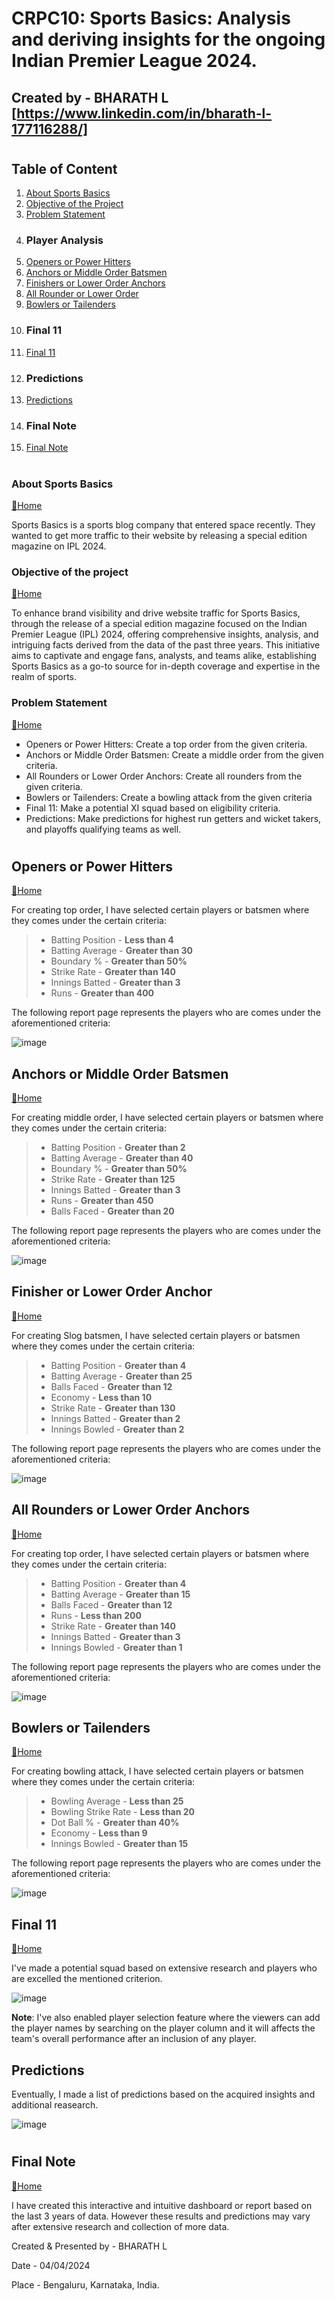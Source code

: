 #  CRPC10: Sports Basics: Analysis and deriving insights for the ongoing Indian Premier League 2024.

## Created by - BHARATH L [https://www.linkedin.com/in/bharath-l-177116288/]

#
## Table of Content
1. [About Sports Basics](#about-sports-basics)
2. [Objective of the Project](#objective-of-the-project)
3. [Problem Statement](#problem-statement)
4. ### Player Analysis
5. [Openers or Power Hitters](#openers-powerhitters)
6. [Anchors or Middle Order Batsmen](#Anchors-Middle-order-batsmen)
7. [Finishers or Lower Order Anchors](#Finishers-Lower-order-anchors)
8. [All Rounder or Lower Order](#Allrounder-Lower-order)
9. [Bowlers or Tailenders](#Bowlers-Tailenders)
10. ### Final 11
11. [Final 11](#Final-11)
12. ### Predictions
13. [Predictions](#Predictions)
14. ### Final Note
15. [Final Note](#Final-Note)

#
### About Sports Basics
[🔁Home](#table-of-content)

Sports Basics is a sports blog company that entered space recently.  They wanted to get more traffic to their website by releasing a special edition magazine on IPL 2024.  

### Objective of the project
[🔁Home](#table-of-content)

To enhance brand visibility and drive website traffic for Sports Basics, through the release of a special edition magazine focused on the Indian Premier League (IPL) 2024, offering comprehensive insights, analysis, and intriguing facts derived from the data of the past three years. This initiative aims to captivate and engage fans, analysts, and teams alike, establishing Sports Basics as a go-to source for in-depth coverage and expertise in the realm of sports.

### Problem Statement
[🔁Home](#table-of-content)

* Openers or Power Hitters: Create a top order from the given criteria.
* Anchors or Middle Order Batsmen: Create a middle order from the given criteria.
* All Rounders or Lower Order Anchors: Create all rounders from the given criteria.
* Bowlers or Tailenders: Create a bowling attack from the given criteria
* Final 11: Make a potential XI squad based on eligibility criteria.
* Predictions: Make predictions for highest run getters and wicket takers, and playoffs qualifying teams as well.
#

## Openers or Power Hitters
[🔁Home](#table-of-content)

For creating top order, I have selected certain players or batsmen where they comes under the certain criteria:
> * Batting Position - **Less than 4**
> * Batting Average - **Greater than 30**
> * Boundary % - **Greater than 50%**
> * Strike Rate - **Greater than 140**
> * Innings Batted - **Greater than 3**
> * Runs - **Greater than 400**

The following report page represents the players who are comes under the aforementioned criteria:

![image](https://github.com/Kavin-M-2002/IPL-Insights-2024/assets/97793013/55132f8b-7d65-457a-a516-b642e47b2ddb)

## Anchors or Middle Order Batsmen
[🔁Home](#table-of-content)

For creating middle order, I have selected certain players or batsmen where they comes under the certain criteria:
> * Batting Position - **Greater than 2**
> * Batting Average - **Greater than 40**
> * Boundary % - **Greater than 50%**
> * Strike Rate - **Greater than 125**
> * Innings Batted - **Greater than 3**
> * Runs - **Greater than 450**
> * Balls Faced - **Greater than 20**

The following report page represents the players who are comes under the aforementioned criteria:

![image](https://github.com/Kavin-M-2002/IPL-Insights-2024/assets/97793013/2ecc877e-4c4e-4101-8957-2ba17698b03b)


## Finisher or Lower Order Anchor
[🔁Home](#table-of-content)

For creating Slog batsmen, I have selected certain players or batsmen where they comes under the certain criteria:
> * Batting Position - **Greater than 4**
> * Batting Average - **Greater than 25**
> * Balls Faced - **Greater than 12**
> * Economy - **Less than 10**
> * Strike Rate - **Greater than 130**
> * Innings Batted - **Greater than 2**
> * Innings Bowled - **Greater than 2**

The following report page represents the players who are comes under the aforementioned criteria:

![image](https://github.com/Kavin-M-2002/IPL-Insights-2024/assets/97793013/8fb7b3d9-0e7d-4a7f-a65a-cbaede51dafc)

## All Rounders or Lower Order Anchors
[🔁Home](#table-of-content)

For creating top order, I have selected certain players or batsmen where they comes under the certain criteria:
> * Batting Position - **Greater than 4**
> * Batting Average - **Greater than 15**
> * Balls Faced - **Greater than 12**
> * Runs - **Less than 200**
> * Strike Rate - **Greater than 140**
> * Innings Batted - **Greater than 3**
> * Innings Bowled - **Greater than 1**

The following report page represents the players who are comes under the aforementioned criteria:

![image](https://github.com/Kavin-M-2002/IPL-Insights-2024/assets/97793013/b6f07701-d942-4302-b5f2-393dd4470068)

## Bowlers or Tailenders
[🔁Home](#table-of-content)

For creating bowling attack, I have selected certain players or batsmen where they comes under the certain criteria:
> * Bowling Average - **Less than 25**
> * Bowling Strike Rate - **Less than 20**
> * Dot Ball % - **Greater than 40%** 
> * Economy - **Less than 9**
> * Innings Bowled - **Greater than 15**

The following report page represents the players who are comes under the aforementioned criteria:

![image](https://github.com/Kavin-M-2002/IPL-Insights-2024/assets/97793013/afcbe7a7-6243-483d-b961-7465d3485fc9)

## Final 11
[🔁Home](#table-of-content)

I've made a potential squad based on extensive research and players who are excelled the mentioned criterion.

![image](https://github.com/Kavin-M-2002/IPL-Insights-2024/assets/97793013/86832deb-b5d5-4f85-b828-d55187e45b60)

**Note**: I've also enabled player selection feature where the viewers can add the player names by searching on the player column and it will affects the team's overall performance after an inclusion of any player.

## Predictions

Eventually, I made a list of predictions based on the acquired insights and additional reasearch.

![image](https://github.com/Kavin-M-2002/IPL-Insights-2024/assets/97793013/3dc83bf4-07ca-4542-9ee4-e141c0597f44)

#

## Final Note
[🔁Home](#table-of-content)

I have created this interactive and intuitive dashboard or report based on the last 3 years of data. However these results and predictions may vary after extensive research and collection of more data.

Created & Presented by - BHARATH L

Date - 04/04/2024

Place - Bengaluru, Karnataka, India.
